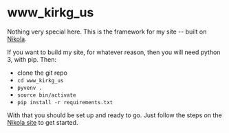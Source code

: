 # www_kirkg_us

Nothing very special here. This is the framework for my site -- built on [Nikola](http://www.getnikola.com).

If you want to build my site, for whatever reason, then you will need python 3, with pip. Then:

  * clone the git repo
  * `cd www_kirkg_us`
  * `pyvenv .`
  * `source bin/activate`
  * `pip install -r requirements.txt`

  With that you should be set up and ready to go. Just follow the steps on the [Nikola site](http://www.getnikola.com) to get started.
